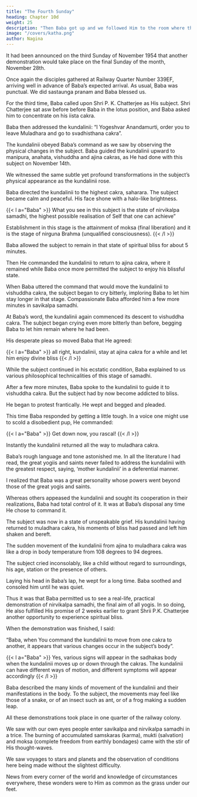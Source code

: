 ```yaml
---
title: "The Fourth Sunday"
heading: Chapter 10d
weight: 25
description: "Then Baba got up and we followed Him to the room where the dead body of the sadhaka lay, a testimony to the tranisory nature of all existence. "
image: "/covers/katha.png"
author: Nagina
---
```




It had been announced on the third Sunday of November 1954 that another demonstration would take place on the final Sunday of the month, November 28th.

Once again the disciples gathered at Railway Quarter Number 339EF, arriving well in advance of Baba’s expected arrival. As usual, Baba was punctual. We did sastaunga
pranam and Baba blessed us.

For the third time, Baba called upon Shri P. K. Chatterjee as His subject. Shri Chatterjee sat asw before before Baba in the lotus position, and Baba asked him to
concentrate on his iista cakra.

Baba then addressed the kundalinii: “I Yogeshvar Anandamurti, order you to leave Muladhara and go to svadhisthana cakra”.

The kundalinii obeyed Baba’s command as we saw by observing the physical changes in the subject. Baba guided the kundalinii upward to manipura, anahata, vishuddha and ajina cakras, as He had done with this subject on November 14th. 

We witnessed the same subtle yet profound transformations in the subject’s physical appearance as the kundalinii rose.

Baba directed the kundalinii to the highest cakra, saharara. The subject became calm and peaceful. His face shone with a halo-like brightness.

{{< l a="Baba" >}}
What you see in this subject is the state of nirvikalpa samadhi, the highest possible realisation of Self that one can achieve”

Establishment in this stage is the attainment of moksa (final liberation) and it is the stage of nirguna Brahma (unqualified consciousness).
{{< /l >}}

<!-- We looked on in wonder, each with his own private thoughts, contemplating the bliss our brother disciple was experiencing. -->

Baba allowed the subject to remain in that state of spiritual bliss for about 5 minutes. 

Then He commanded the kundalinii to return to ajina cakra, where it remained while Baba once more permitted the subject to enjoy his blissful state.

When Baba uttered the command that would move the kundalinii to vishuddha cakra, the subject began to cry bitterly, imploring Baba to let him stay longer in that stage. Compassionate Baba afforded him a few more minutes in savikalpa samadhi.

At Baba’s word, the kundalinii again commenced its descent to vishuddha cakra. The subject began crying even more bitterly than before, begging Baba to let him remain where he had been. 

His desperate pleas so moved Baba that He agreed:

{{< l a="Baba" >}}
all right, kundalinii, stay at ajina cakra for a while and let him enjoy divine bliss
{{< /l >}}


While the subject continued in his ecstatic condition, Baba explained to us various philosophical technicalities of this stage of samadhi.

After a few more minutes, Baba spoke to the kundalinii to guide it to vishuddha cakra. But the subject had by now become addicted to bliss. 

He began to protest frantically. He wept and begged and pleaded. 

This time Baba responded by getting a little tough. In a voice one might use to scold a disobedient pup, He commanded:

{{< l a="Baba" >}}
Get down now, you rascal!
{{< /l >}}

Instantly the kundalinii returned all the way to muladhara cakra.

Baba’s rough language and tone astonished me. In all the literature I had read, the great yogiis and saints never failed to address the kundalinii with the greatest respect, saying, ‘mother kundalinii’ in a deferential manner. 

I realized that Baba was a great personality whose powers went beyond those of the great yogis and saints.


Whereas others appeased the kundalinii and sought its cooperation in their realizations, Baba had total control of it. It was at Baba’s disposal any time He chose to command it.

The subject was now in a state of unspeakable grief. His kundalinii having returned to muladhara cakra, his moments of bliss had passed and left him shaken and bereft.

The sudden movement of the kundalinii from ajina to muladhara cakra was like a drop in body temperature from 108 degrees to 94 degrees.

The subject cried inconsolably, like a child without regard to surroundings, his age, station or the presence of others. 

Laying his head in Baba’s lap, he wept for a long time. Baba soothed and consoled him until he was quiet.

Thus it was that Baba permitted us to see a real-life, practical demonstration of nirvikalpa samadhi, the final aim of all yogis. In so doing, He also fulfilled His promise of 2 weeks earlier to grant Shrii P.K. Chatterjee another opportunity to experience spiritual bliss. 

<!-- Some day in the future, humanity may write about the bright disciples of Baba in golden letters. Along with those accomplished disciples were disciples like me,ordinary disciples with limited intellect. But in His compassion Baba loved us all equally. 

Side by side like brothers, all disciples basked in His divine love.  -->

When the demonstration was finished, I said:

“Baba, when You command the kundalinii to move from one cakra to another, it appears that various changes occur in
the subject’s body”.

{{< l a="Baba" >}}
Yes, various signs will appear in the sadhakas body when the kundalinii moves up or down through the cakras. The kundalinii can have different ways of motion, and different symptoms will appear accordingly
{{< /l >}}


Baba described the many kinds of movement of the kundalinii and their manifestations in the body. To the subject, the movements may feel like those of a snake, or of an insect such as ant, or of a frog making a sudden leap.

<!-- These demonstrations increased our faith and devotion towards Baba.  -->

All these demonstrations took place in one quarter of the railway colony. 

<!-- Devotees now realised to some extent, that the One whom it takes lifetimes of penance to understand and to realise, has from His own mouth gives His own introduction in such a simple manner.

Sitting at Baba's feet we saw that to Him the mastery over life and death were but child’s play.  -->

We saw with our own eyes people enter savikalpa and nirvikalpa samadhi in a trice. The burning of accumulated samskaras (karma), mukti (salvation) and moksa (complete freedom from earthly bondages) came with the stir of His thought-waves. 

We saw voyages to stars and planets and the observation of conditions here being made without the slightest difficulty. 

News from every corner of the world and knowledge of circumstances everywhere, these wonders were to Him as common as the grass under our feet.

 <!-- Baba is so omnipotent. -->


